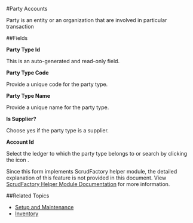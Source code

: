 #Party Accounts

Party is an entity or an organization that are involved in particular transaction


##Fields

**Party Type Id**

 This is an auto-generated and read-only field.


**Party Type Code**

Provide a unique code for the party type.

**Party Type Name**

Provide a unique name for the party type.

**Is Supplier?**

Choose yes if the party type is a supplier.

**Account Id**

Select the ledger to which the party type belongs to or 
search by clicking the icon <i class="item-selector"></i>.

<div class="ui info message">
    Since this form implements ScrudFactory helper module, the detailed explanation of this feature is not provided
    in this document. View <a href="../../core-concepts/scrud-factory.md">ScrudFactory Helper Module Documentation</a>
    for more information.
</div>

##Related Topics
* [Setup and Maintenance](../setup-and-maintenance.md)
* [Inventory](../index.md)
